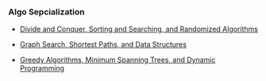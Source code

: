 ### Algo Sepcialization

* [Divide and Conquer, Sorting and Searching, and Randomized Algorithms](https://github.com/ChangXiong0123/Algorithms-Specialization/tree/master/Divide%20and%20Conquer%2C%20Sorting%20and%20Searching%2C%20and%20Randomized%20Algorithms)

* [Graph Search, Shortest Paths, and Data Structures](https://github.com/ChangXiong0123/Algorithms-Specialization/tree/master/Graph%20Search%2C%20Shortest%20Paths%2C%20and%20Data%20Structures)

* [Greedy Algorithms, Minimum Spanning Trees, and Dynamic Programming](https://github.com/ChangXiong0123/Algorithms-Specialization/tree/master/Greedy%20Algorithms%2C%20MST%2C%20and%20DP)

